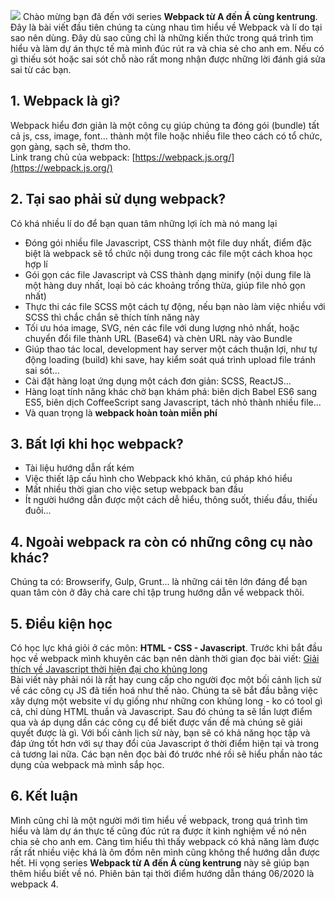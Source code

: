 ![](https://images.viblo.asia/2090b88e-6ec0-49fe-b677-65e927fafc2e.png)
Chào mừng bạn đã đến với series **Webpack từ A đến Á cùng kentrung**. Đây là bài viết đầu tiên chúng ta cùng nhau tìm hiểu về Webpack và lí do tại sao nên dùng. Đây dù sao cũng chỉ là những kiến thức trong quá trình tìm hiểu và làm dự án thực tế mà mình đúc rút ra và chia sẻ cho anh em. Nếu có gì thiếu sót hoặc sai sót chỗ nào rất mong nhận được những lời đánh giá sửa sai từ các bạn.
## 1. Webpack là gì?
Webpack hiểu đơn giản là một công cụ giúp chúng ta đóng gói (bundle) tất cả js, css, image, font... thành một file hoặc nhiều file theo cách có tổ chức, gọn gàng, sạch sẽ, thơm tho.  <br>
Link trang chủ của webpack: [https://webpack.js.org/](https://webpack.js.org/)
## 2. Tại sao phải sử dụng webpack?
Có khá nhiều lí do để bạn quan tâm những lợi ích mà nó mang lại
* Đóng gói nhiều file Javascript, CSS thành một file duy nhất, điểm đặc biệt là webpack sẽ tổ chức nội dung trong các file một cách khoa học hợp lí
* Gói gọn các file Javascript và CSS thành dạng minify (nội dung file là một hàng duy nhất, loại bỏ các khoảng trống thừa, giúp file nhỏ gọn nhất)
* Thực thi các file SCSS một cách tự động, nếu bạn nào làm việc nhiều với SCSS thì chắc chắn sẽ thích tính năng này
* Tối ưu hóa image, SVG, nén các file với dung lượng nhỏ nhất, hoặc chuyển đổi file thành URL (Base64) và chèn URL này vào Bundle
* Giúp thao tác local, development hay server một cách thuận lợi, như tự động loading (build) khi save, hay kiểm soát quá trình upload file tránh sai sót...
* Cài đặt hàng loạt ứng dụng một cách đơn giản: SCSS, ReactJS...
* Hàng loạt tính năng khác chờ bạn khám phá: biên dịch Babel ES6 sang ES5, biên dịch CoffeeScript sang Javascript, tách nhỏ thành nhiều file...
* Và quan trọng là **webpack hoàn toàn miễn phí**
## 3. Bất lợi khi học webpack?
* Tài liệu hướng dẫn rất kém
* Việc thiết lập cấu hình cho Webpack khó khăn, cú pháp khó hiểu
* Mất nhiều thời gian cho việc setup webpack ban đầu
* Ít người hướng dẫn được một cách dễ hiểu, thông suốt, thiếu đầu, thiếu đuôi...
## 4. Ngoài webpack ra còn có những công cụ nào khác?
Chúng ta có: Browserify, Gulp, Grunt... là những cái tên lớn đáng để bạn quan tâm còn ở đây chả care chỉ tập trung hướng dẫn về webpack thôi.
## 5. Điều kiện học
Có học lực khá giỏi ở các môn: **HTML - CSS - Javascript**. Trước khi bắt đầu học về webpack mình khuyên các bạn nên dành thời gian đọc bài viết: [Giải thích về Javascript thời hiện đại cho khủng long](https://viblo.asia/p/giai-thich-ve-javascript-thoi-hien-dai-cho-khung-long-Eb85oBM2l2G) <br />
Bài viết này phải nói là rất hay cung cấp cho người đọc một bối cảnh lịch sử về các công cụ JS đã tiến hoá như thế nào. Chúng ta sẽ bắt đầu bằng việc xây dựng một website ví dụ giống như những con khủng long - ko có tool gì cả, chỉ dùng HTML thuần và Javascript. Sau đó chúng ta sẽ lần lượt điểm qua và áp dụng dần các công cụ để biết được vấn đề mà chúng sẽ giải quyết được là gì. Với bối cảnh lịch sử này, bạn sẽ có khả năng học tập và đáp ứng tốt hơn với sự thay đổi của Javascript ở thời điểm hiện tại và trong cả tương lai nữa. Các bạn nên đọc bài đó trước nhé rồi sẽ hiểu phần nào tác dụng của webpack mà mình sắp học.
## 6. Kết luận
Mình cũng chỉ là một người mới tìm hiểu về webpack, trong quá trình tìm hiểu và làm dự án thực tế cũng đúc rút ra được ít kinh nghiệm về nó nên chia sẻ cho anh em. Càng tìm hiểu thì thấy webpack có khả năng làm được rất rất nhiều việc khá là ôm đồm nên mình cũng không thể hướng dẫn được hết. Hi vọng series **Webpack từ A đến Á cùng kentrung** này sẽ giúp bạn thêm hiểu biết về nó. Phiên bản tại thời điểm hướng dẫn tháng 06/2020 là webpack 4.